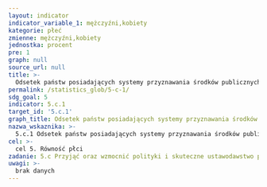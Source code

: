 ```yaml
---
layout: indicator
indicator_variable_1: mężczyźni,kobiety
kategorie: płeć
zmienne: mężczyźni,kobiety
jednostka: procent
pre: 1
graph: null
source_url: null
title: >-
  Odsetek państw posiadających systemy przyznawania środków publicznych i śledzenia ich wydatkowania na rzecz równości płci i wzmocnienia pozycji kobiet
permalink: /statistics_glob/5-c-1/
sdg_goal: 5
indicator: 5.c.1
target_id: '5.c.1'
graph_title: Odsetek państw posiadających systemy przyznawania środków publicznych i śledzenia ich wydatkowania na rzecz równości płci i wzmocnienia pozycji kobiet
nazwa_wskaznika: >-
  5.c.1 Odsetek państw posiadających systemy przyznawania środków publicznych i śledzenia ich wydatkowania na rzecz równości płci i wzmocnienia pozycji kobiet
cel: >-
  cel 5. Równość płci
zadanie: 5.c Przyjąć oraz wzmocnić polityki i skuteczne ustawodawstwo promujące równość płci oraz wzmacniające pozycję kobiet i dziewcząt na wszystkich szczeblach
uwagi: >-
  brak danych
---
```

